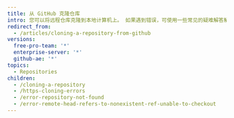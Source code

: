 ```yaml
---
title: 从 GitHub 克隆仓库
intro: 您可以将远程仓库克隆到本地计算机上。 如果遇到错误，可使用一些常见的疑难解答解决方案。
redirect_from:
  - /articles/cloning-a-repository-from-github
versions:
  free-pro-team: '*'
  enterprise-server: '*'
  github-ae: '*'
topics:
  - Repositories
children:
  - /cloning-a-repository
  - /https-cloning-errors
  - /error-repository-not-found
  - /error-remote-head-refers-to-nonexistent-ref-unable-to-checkout
---
```


